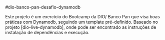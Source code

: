 #dio-banco-pan-desafio-dynamodb

Este projeto é um exercício do Bootcamp da DIO/ Banco Pan que visa boas práticas com Dynamodb, seguindo um template pré-definido. 
Baseado no projeto [dio-live-dynamodb], onde pode ser encontrado as instruções de instalação de dependências e execução.
